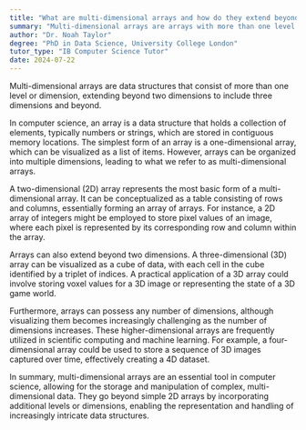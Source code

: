 ```yaml
---
title: "What are multi-dimensional arrays and how do they extend beyond 2D arrays?"
summary: "Multi-dimensional arrays are arrays with more than one level or dimension, extending beyond 2D to 3D and more."
author: "Dr. Noah Taylor"
degree: "PhD in Data Science, University College London"
tutor_type: "IB Computer Science Tutor"
date: 2024-07-22
---
```


Multi-dimensional arrays are data structures that consist of more than one level or dimension, extending beyond two dimensions to include three dimensions and beyond.

In computer science, an array is a data structure that holds a collection of elements, typically numbers or strings, which are stored in contiguous memory locations. The simplest form of an array is a one-dimensional array, which can be visualized as a list of items. However, arrays can be organized into multiple dimensions, leading to what we refer to as multi-dimensional arrays.

A two-dimensional (2D) array represents the most basic form of a multi-dimensional array. It can be conceptualized as a table consisting of rows and columns, essentially forming an array of arrays. For instance, a 2D array of integers might be employed to store pixel values of an image, where each pixel is represented by its corresponding row and column within the array.

Arrays can also extend beyond two dimensions. A three-dimensional (3D) array can be visualized as a cube of data, with each cell in the cube identified by a triplet of indices. A practical application of a 3D array could involve storing voxel values for a 3D image or representing the state of a 3D game world.

Furthermore, arrays can possess any number of dimensions, although visualizing them becomes increasingly challenging as the number of dimensions increases. These higher-dimensional arrays are frequently utilized in scientific computing and machine learning. For example, a four-dimensional array could be used to store a sequence of 3D images captured over time, effectively creating a 4D dataset.

In summary, multi-dimensional arrays are an essential tool in computer science, allowing for the storage and manipulation of complex, multi-dimensional data. They go beyond simple 2D arrays by incorporating additional levels or dimensions, enabling the representation and handling of increasingly intricate data structures.
    